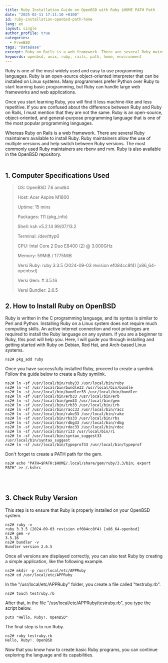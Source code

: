```yaml
---
title: Ruby Installation Guide on OpenBSD with Ruby $HOME PATH Path
date: "2025-02-11 17:11:10 +0100"
id: ruby-installation-openbsd-path-home
lang: en
layout: single
author_profile: true
categories:
  - FreeBSD
tags: "DataBase"
excerpt: Ruby on Rails is a web framework. There are several Ruby maintainers available to install Ruby.
keywords: openbsd, unix, ruby, rails, path, home, environment
---
```



Ruby is one of the most widely used and easy to use programming languages. Ruby is an open-source object-oriented interpreter that can be installed on Linux systems. Many programmers prefer Python over Ruby to start learning basic programming, but Ruby can handle large web frameworks and web applications.

Once you start learning Ruby, you will find it less machine-like and less repetitive. If you are confused about the difference between Ruby and Ruby on Rails, I must mention that they are not the same. Ruby is an open-source, object-oriented, and general-purpose programming language that is one of the most popular programming languages.

Whereas Ruby on Rails is a web framework. There are several Ruby maintainers available to install Ruby. Ruby maintainers allow the use of multiple versions and help switch between Ruby versions. The most commonly used Ruby maintainers are rbenv and rvm. Ruby is also available in the OpenBSD repository.<br><br/>
## 1. Computer Specifications Used
> OS: OpenBSD 7.6 amd64
> 
> Host: Acer Aspire M1800
> 
> Uptime: 15 mins
> 
> Packages: 111 (pkg_info)
> 
> Shell: ksh v5.2.14 99/07/13.2
> 
> Terminal: /dev/ttyp0
> 
> CPU: Intel Core 2 Duo E8400 (2) @ 3.000GHz
> 
> Memory: 59MiB / 1775MiB
> 
> Versi Ruby: ruby 3.3.5 (2024-09-03 revision ef084cc8f4) [x86_64-openbsd]
> 
> Versi Gem: # 3.5.16
> 
> Versi Bundler: 2.6.5

## 2. How to Install Ruby on OpenBSD
Ruby is written in the C programming language, and its syntax is similar to Perl and Python. Installing Ruby on a Linux system does not require much computing skills. An active internet connection and root privileges are required to install the Ruby language on any system. If you are a beginner to Ruby, this post will help you. Here, I will guide you through installing and getting started with Ruby on Debian, Red Hat, and Arch-based Linux systems.

```
ns2# pkg_add ruby
```

Once you have successfully installed Ruby, proceed to create a symlink. Follow the guide below to create a Ruby symlink.

```
ns2# ln -sf /usr/local/bin/ruby33 /usr/local/bin/ruby
ns2# ln -sf /usr/local/bin/bundle33 /usr/local/bin/bundle
ns2# ln -sf /usr/local/bin/bundler33 /usr/local/bin/bundler
ns2# ln -sf /usr/local/bin/erb33 /usr/local/bin/erb
ns2# ln -sf /usr/local/bin/gem33 /usr/local/bin/gem
ns2# ln -sf /usr/local/bin/irb33 /usr/local/bin/irb
ns2# ln -sf /usr/local/bin/racc33 /usr/local/bin/racc
ns2# ln -sf /usr/local/bin/rake33 /usr/local/bin/rake
ns2# ln -sf /usr/local/bin/rbs33 /usr/local/bin/rbs
ns2# ln -sf /usr/local/bin/rdbg33 /usr/local/bin/rdbg
ns2# ln -sf /usr/local/bin/rdoc33 /usr/local/bin/rdoc
ns2# ln -sf /usr/local/bin/ri33 /usr/local/bin/ri
ns2# ln -sf /usr/local/bin/syntax_suggest33 /usr/local/bin/syntax_suggest
ns2# ln -sf /usr/local/bin/typeprof33 /usr/local/bin/typeprof
```

Don't forget to create a PATH path for the gem.

```
ns2# echo "PATH=$PATH:$HOME/.local/share/gem/ruby/3.3/bin; export PATH" >> /.kshrc
```
<br><br/>
## 3. Check Ruby Version
This step is to ensure that Ruby is properly installed on your OpenBSD system.

```
ns2# ruby -v
ruby 3.3.5 (2024-09-03 revision ef084cc8f4) [x86_64-openbsd]
ns2# gem -v
3.5.16
ns2# bundler -v
Bundler version 2.6.5
```

Once all versions are displayed correctly, you can also test Ruby by creating a simple application, like the following example.

```
ns2# mkdir -p /usr/local/etc/APPRuby
ns2# cd /usr/local/etc/APPRuby
```

In the "/usr/local/etc/APPRuby" folder, you create a file called "testruby.rb".

```
ns2# touch testruby.rb
```

After that, in the file "/usr/local/etc/APPRuby/testruby.rb", you type the script below.

```
puts "Hello, Ruby!. OpenBSD"
```

The final step is to run Ruby.

```
ns2# ruby testruby.rb
Hello, Ruby!. OpenBSD
```

Now that you know how to create basic Ruby programs, you can continue exploring the language and its capabilities.
